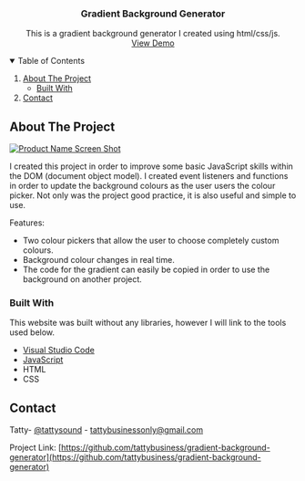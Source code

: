 <p align="center">
  <h3 align="center">Gradient Background Generator</h3>

  <p align="center">
    This is a gradient background generator I created using html/css/js.
    <br />
    <a href="https://gradient-background-generator-one.vercel.app/">View Demo</a>
  </p>
</p>

<!-- TABLE OF CONTENTS -->
<details open="open">
  <summary>Table of Contents</summary>
  <ol>
    <li>
      <a href="#about-the-project">About The Project</a>
      <ul>
        <li><a href="#built-with">Built With</a></li>
      </ul>
    </li>
    <li><a href="#contact">Contact</a></li>
  </ol>
</details>

<!-- ABOUT THE PROJECT -->
## About The Project

[![Product Name Screen Shot][product-screenshot]](https://i.gyazo.com/7ea3e0a5c68f260051b5f27e1797ff5c.png)

I created this project in order to improve some basic JavaScript skills within the DOM (document object model). I created event listeners and functions in order to update the background colours as the user users the colour picker. Not only was the project good practice, it is also useful and simple to use.

Features:
* Two colour pickers that allow the user to choose completely custom colours.
* Background colour changes in real time.
* The code for the gradient can easily be copied in order to use the background on another project.

### Built With

This website was built without any libraries, however I will link to the tools used below.
* [Visual Studio Code](https://code.visualstudio.com/)
* [JavaScript](https://www.javascript.com/)
* HTML
* CSS

<!-- CONTACT -->
## Contact

Tatty- [@tattysound](https://twitter.com/your_username) - tattybusinessonly@gmail.com

Project Link: [https://github.com/tattybusiness/gradient-background-generator](https://github.com/tattybusiness/gradient-background-generator)

<!-- MARKDOWN LINKS & IMAGES -->
<!-- https://www.markdownguide.org/basic-syntax/#reference-style-links -->
[contributors-shield]: https://img.shields.io/github/contributors/othneildrew/Best-README-Template.svg?style=for-the-badge
[contributors-url]: https://github.com/othneildrew/Best-README-Template/graphs/contributors
[forks-shield]: https://img.shields.io/github/forks/othneildrew/Best-README-Template.svg?style=for-the-badge
[forks-url]: https://github.com/othneildrew/Best-README-Template/network/members
[stars-shield]: https://img.shields.io/github/stars/othneildrew/Best-README-Template.svg?style=for-the-badge
[stars-url]: https://github.com/othneildrew/Best-README-Template/stargazers
[issues-shield]: https://img.shields.io/github/issues/othneildrew/Best-README-Template.svg?style=for-the-badge
[issues-url]: https://github.com/othneildrew/Best-README-Template/issues
[license-shield]: https://img.shields.io/github/license/othneildrew/Best-README-Template.svg?style=for-the-badge
[license-url]: https://github.com/othneildrew/Best-README-Template/blob/master/LICENSE.txt
[linkedin-shield]: https://img.shields.io/badge/-LinkedIn-black.svg?style=for-the-badge&logo=linkedin&colorB=555
[linkedin-url]: https://linkedin.com/in/othneildrew
[product-screenshot]: images/screenshot.png
